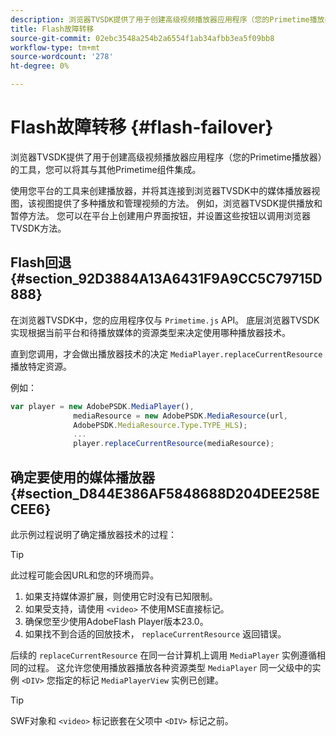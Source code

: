 ```yaml
---
description: 浏览器TVSDK提供了用于创建高级视频播放器应用程序（您的Primetime播放器）的工具，您可以将其与其他Primetime组件集成。
title: Flash故障转移
source-git-commit: 02ebc3548a254b2a6554f1ab34afbb3ea5f09bb8
workflow-type: tm+mt
source-wordcount: '278'
ht-degree: 0%

---
```


# Flash故障转移 {#flash-failover}

浏览器TVSDK提供了用于创建高级视频播放器应用程序（您的Primetime播放器）的工具，您可以将其与其他Primetime组件集成。

使用您平台的工具来创建播放器，并将其连接到浏览器TVSDK中的媒体播放器视图，该视图提供了多种播放和管理视频的方法。 例如，浏览器TVSDK提供播放和暂停方法。 您可以在平台上创建用户界面按钮，并设置这些按钮以调用浏览器TVSDK方法。

## Flash回退 {#section_92D3884A13A6431F9A9CC5C79715D888}

在浏览器TVSDK中，您的应用程序仅与 `Primetime.js` API。 底层浏览器TVSDK实现根据当前平台和待播放媒体的资源类型来决定使用哪种播放器技术。

直到您调用，才会做出播放器技术的决定 `MediaPlayer.replaceCurrentResource` 播放特定资源。

例如：

```js
var player = new AdobePSDK.MediaPlayer(), 
              mediaResource = new AdobePSDK.MediaResource(url, 
              AdobePSDK.MediaResource.Type.TYPE_HLS); 
              ... 
              player.replaceCurrentResource(mediaResource);
```

## 确定要使用的媒体播放器 {#section_D844E386AF5848688D204DEE258ECEE6}

此示例过程说明了确定播放器技术的过程：

>[!TIP]
>
>此过程可能会因URL和您的环境而异。

1. 如果支持媒体源扩展，则使用它时没有已知限制。
1. 如果受支持，请使用 `<video>` 不使用MSE直接标记。
1. 确保您至少使用AdobeFlash Player版本23.0。
1. 如果找不到合适的回放技术， `replaceCurrentResource` 返回错误。

后续的 `replaceCurrentResource` 在同一台计算机上调用 `MediaPlayer` 实例遵循相同的过程。 这允许您使用播放器播放各种资源类型 `MediaPlayer` 同一父级中的实例 `<DIV>` 您指定的标记 `MediaPlayerView` 实例已创建。

>[!TIP]
>
>SWF对象和 `<video>` 标记嵌套在父项中 `<DIV>` 标记之前。
